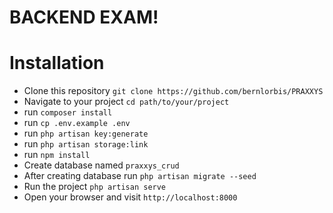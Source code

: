 # BACKEND EXAM!

# Installation

- Clone this repository `git clone https://github.com/bernlorbis/PRAXXYS`
- Navigate to your project `cd path/to/your/project`
- run `composer install`
- run `cp .env.example .env`
- run `php artisan key:generate`
- run `php artisan storage:link`
- run `npm install`
- Create database named `praxxys_crud`
- After creating database run `php artisan migrate --seed`
- Run the project `php artisan serve`
- Open your browser and visit `http://localhost:8000`
